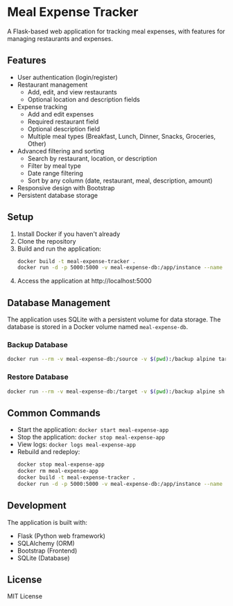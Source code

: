 # Meal Expense Tracker

A Flask-based web application for tracking meal expenses, with features for managing restaurants and expenses.

## Features

- User authentication (login/register)
- Restaurant management
  - Add, edit, and view restaurants
  - Optional location and description fields
- Expense tracking
  - Add and edit expenses
  - Required restaurant field
  - Optional description field
  - Multiple meal types (Breakfast, Lunch, Dinner, Snacks, Groceries, Other)
- Advanced filtering and sorting
  - Search by restaurant, location, or description
  - Filter by meal type
  - Date range filtering
  - Sort by any column (date, restaurant, meal, description, amount)
- Responsive design with Bootstrap
- Persistent database storage

## Setup

1. Install Docker if you haven't already
2. Clone the repository
3. Build and run the application:
   ```bash
   docker build -t meal-expense-tracker .
   docker run -d -p 5000:5000 -v meal-expense-db:/app/instance --name meal-expense-app meal-expense-tracker
   ```
4. Access the application at http://localhost:5000

## Database Management

The application uses SQLite with a persistent volume for data storage. The database is stored in a Docker volume named `meal-expense-db`.

### Backup Database
```bash
docker run --rm -v meal-expense-db:/source -v $(pwd):/backup alpine tar -czf /backup/meal-expense-db-backup-$(date +%Y%m%d-%H%M%S).tar.gz -C /source .
```

### Restore Database
```bash
docker run --rm -v meal-expense-db:/target -v $(pwd):/backup alpine sh -c "rm -rf /target/* && tar -xzf /backup/backup-file.tar.gz -C /target"
```

## Common Commands

- Start the application: `docker start meal-expense-app`
- Stop the application: `docker stop meal-expense-app`
- View logs: `docker logs meal-expense-app`
- Rebuild and redeploy:
  ```bash
  docker stop meal-expense-app
  docker rm meal-expense-app
  docker build -t meal-expense-tracker .
  docker run -d -p 5000:5000 -v meal-expense-db:/app/instance --name meal-expense-app meal-expense-tracker
  ```

## Development

The application is built with:
- Flask (Python web framework)
- SQLAlchemy (ORM)
- Bootstrap (Frontend)
- SQLite (Database)

## License

MIT License
